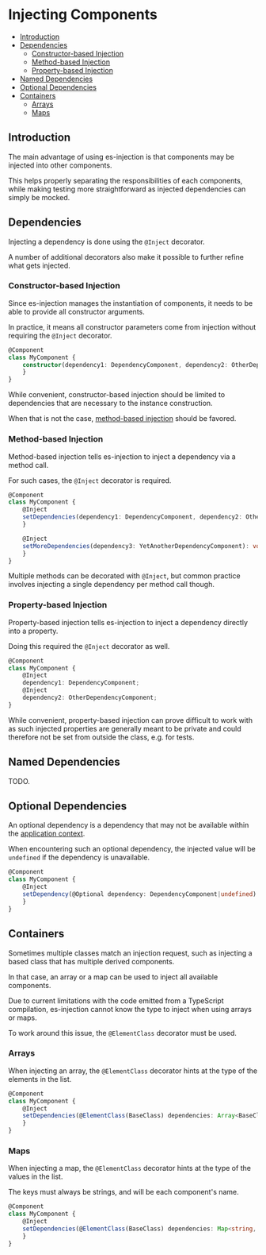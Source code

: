 # Injecting Components

- [Introduction](#introduction)
- [Dependencies](#dependencies)
  - [Constructor-based Injection](#constructor-based-injection)
  - [Method-based Injection](#method-based-injection)
  - [Property-based Injection](#property-based-injection)
- [Named Dependencies](#named-dependencies)
- [Optional Dependencies](#optional-dependencies)
- [Containers](#container-dependencies)
  - [Arrays](#arrays)
  - [Maps](#maps)

## Introduction

The main advantage of using es-injection is that components may be injected into other components.

This helps properly separating the responsibilities of each components, while making testing more straightforward as
injected dependencies can simply be mocked.

## Dependencies

Injecting a dependency is done using the `@Inject` decorator.

A number of additional decorators also make it possible to further refine what gets injected.

### Constructor-based Injection

Since es-injection manages the instantiation of components, it needs to be able to provide all constructor arguments.

In practice, it means all constructor parameters come from injection without requiring the `@Inject` decorator.

```typescript
@Component
class MyComponent {
    constructor(dependency1: DependencyComponent, dependency2: OtherDependencyComponent) {
    }
}
```

While convenient, constructor-based injection should be limited to dependencies that are necessary to the instance
construction.

When that is not the case, [method-based injection](#method-based) should be favored.

### Method-based Injection

Method-based injection tells es-injection to inject a dependency via a method call.

For such cases, the `@Inject` decorator is required.

```typescript
@Component
class MyComponent {
    @Inject
    setDependencies(dependency1: DependencyComponent, dependency2: OtherDependencyComponent): void {
    }

    @Inject
    setMoreDependencies(dependency3: YetAnotherDependencyComponent): void {
    }
}
```

Multiple methods can be decorated with `@Inject`, but common practice involves injecting a single dependency per method
call though.

### Property-based Injection

Property-based injection tells es-injection to inject a dependency directly into a property.

Doing this required the `@Inject` decorator as well.

```typescript
@Component
class MyComponent {
    @Inject
    dependency1: DependencyComponent;
    @Inject
    dependency2: OtherDependencyComponent;
}
```

While convenient, property-based injection can prove difficult to work with as such injected properties are generally
meant to be private and could therefore not be set from outside the class, e.g. for tests.

## Named Dependencies

TODO.

## Optional Dependencies

An optional dependency is a dependency that may not be available within the
[application context](./application-context.md).

When encountering such an optional dependency, the injected value will be `undefined` if the dependency is unavailable.

```typescript
@Component
class MyComponent {
    @Inject
    setDependency(@Optional dependency: DependencyComponent|undefined): void {
    }
}
```

## Containers

Sometimes multiple classes match an injection request, such as injecting a based class that has multiple derived
components.

In that case, an array or a map can be used to inject all available components.

Due to current limitations with the code emitted from a TypeScript compilation, es-injection cannot know the type
to inject when using arrays or maps.

To work around this issue, the `@ElementClass` decorator must be used.

### Arrays

When injecting an array, the `@ElementClass` decorator hints at the type of the elements in the list.

```typescript
@Component
class MyComponent {
    @Inject
    setDependencies(@ElementClass(BaseClass) dependencies: Array<BaseClass>): void {
    }
}
```

### Maps

When injecting a map, the `@ElementClass` decorator hints at the type of the values in the list.

The keys must always be strings, and will be each component's name.

```typescript
@Component
class MyComponent {
    @Inject
    setDependencies(@ElementClass(BaseClass) dependencies: Map<string, BaseClass>): void {
    }
}
```
